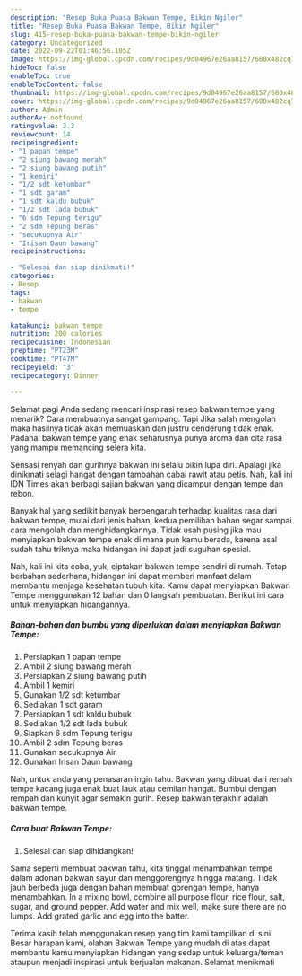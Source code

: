 ```yaml
---
description: "Resep Buka Puasa Bakwan Tempe, Bikin Ngiler"
title: "Resep Buka Puasa Bakwan Tempe, Bikin Ngiler"
slug: 415-resep-buka-puasa-bakwan-tempe-bikin-ngiler
category: Uncategorized
date: 2022-09-22T01:46:56.105Z
image: https://img-global.cpcdn.com/recipes/9d04967e26aa8157/680x482cq70/bakwan-tempe-foto-resep-utama.jpg
hideToc: false
enableToc: true
enableTocContent: false
thumbnail: https://img-global.cpcdn.com/recipes/9d04967e26aa8157/680x482cq70/bakwan-tempe-foto-resep-utama.jpg
cover: https://img-global.cpcdn.com/recipes/9d04967e26aa8157/680x482cq70/bakwan-tempe-foto-resep-utama.jpg
author: Admin
authorAv: notfound
ratingvalue: 3.3
reviewcount: 14
recipeingredient:
- "1 papan tempe"
- "2 siung bawang merah"
- "2 siung bawang putih"
- "1 kemiri"
- "1/2 sdt ketumbar"
- "1 sdt garam"
- "1 sdt kaldu bubuk"
- "1/2 sdt lada bubuk"
- "6 sdm Tepung terigu"
- "2 sdm Tepung beras"
- "secukupnya Air"
- "Irisan Daun bawang"
recipeinstructions:

- "Selesai dan siap dinikmati!"
categories:
- Resep
tags:
- bakwan
- tempe

katakunci: bakwan tempe 
nutrition: 200 calories
recipecuisine: Indonesian
preptime: "PT23M"
cooktime: "PT47M"
recipeyield: "3"
recipecategory: Dinner

---
```



Selamat pagi Anda sedang mencari inspirasi resep bakwan tempe yang menarik? Cara membuatnya sangat gampang. Tapi Jika salah mengolah maka hasilnya tidak akan memuaskan dan justru cenderung tidak enak. Padahal bakwan tempe yang enak seharusnya punya aroma dan cita rasa yang mampu memancing selera kita.


Sensasi renyah dan gurihnya bakwan ini selalu bikin lupa diri. Apalagi jika dinikmati selagi hangat dengan tambahan cabai rawit atau petis. Nah, kali ini IDN Times akan berbagi sajian bakwan yang dicampur dengan tempe dan rebon.

Banyak hal yang sedikit banyak berpengaruh terhadap kualitas rasa dari bakwan tempe, mulai dari jenis bahan, kedua pemilihan bahan segar sampai cara mengolah dan menghidangkannya. Tidak usah pusing jika mau menyiapkan bakwan tempe enak di mana pun kamu berada, karena asal sudah tahu triknya maka hidangan ini dapat jadi suguhan spesial.


Nah, kali ini kita coba, yuk, ciptakan bakwan tempe sendiri di rumah. Tetap berbahan sederhana, hidangan ini dapat memberi manfaat dalam membantu menjaga kesehatan tubuh kita. Kamu dapat menyiapkan Bakwan Tempe menggunakan 12 bahan dan 0 langkah pembuatan. Berikut ini cara untuk menyiapkan hidangannya.

<!--inarticleads1-->

##### Bahan-bahan dan bumbu yang diperlukan dalam menyiapkan Bakwan Tempe:

1. Persiapkan 1 papan tempe
1. Ambil 2 siung bawang merah
1. Persiapkan 2 siung bawang putih
1. Ambil 1 kemiri
1. Gunakan 1/2 sdt ketumbar
1. Sediakan 1 sdt garam
1. Persiapkan 1 sdt kaldu bubuk
1. Sediakan 1/2 sdt lada bubuk
1. Siapkan 6 sdm Tepung terigu
1. Ambil 2 sdm Tepung beras
1. Gunakan secukupnya Air
1. Gunakan Irisan Daun bawang


Nah, untuk anda yang penasaran ingin tahu. Bakwan yang dibuat dari remah tempe kacang juga enak buat lauk atau cemilan hangat. Bumbui dengan rempah dan kunyit agar semakin gurih. Resep bakwan terakhir adalah bakwan tempe. 

<!--inarticleads2-->

##### Cara buat Bakwan Tempe:


1. Selesai dan siap dihidangkan!

Sama seperti membuat bakwan tahu, kita tinggal menambahkan tempe dalam adonan bakwan sayur dan menggorengnya hingga matang. Tidak jauh berbeda juga dengan bahan membuat gorengan tempe, hanya menambahkan. In a mixing bowl, combine all purpose flour, rice flour, salt, sugar, and ground pepper. Add water and mix well, make sure there are no lumps. Add grated garlic and egg into the batter. 

Terima kasih telah menggunakan resep yang tim kami tampilkan di sini. Besar harapan kami, olahan Bakwan Tempe yang mudah di atas dapat membantu kamu menyiapkan hidangan yang sedap untuk keluarga/teman ataupun menjadi inspirasi untuk berjualan makanan. Selamat menikmati
